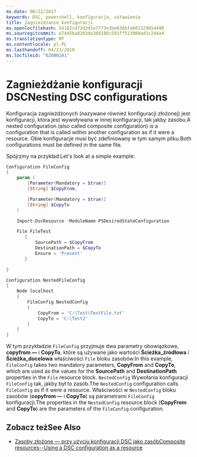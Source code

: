 ```yaml
---
ms.date: 06/12/2017
keywords: DSC, powershell, konfiguracja, ustawienia
title: Zagnieżdżanie konfiguracji
ms.openlocfilehash: 54162cd72d2d1e7773e3be636bfa681329854498
ms.sourcegitcommit: e7445ba8203da304286c591ff513900ad1c244a4
ms.translationtype: MT
ms.contentlocale: pl-PL
ms.lasthandoff: 04/23/2019
ms.locfileid: "62080241"
---
```

# <a name="nesting-dsc-configurations"></a><span data-ttu-id="a2668-103">Zagnieżdżanie konfiguracji DSC</span><span class="sxs-lookup"><span data-stu-id="a2668-103">Nesting DSC configurations</span></span>

<span data-ttu-id="a2668-104">Konfiguracja zagnieżdżonych (nazywane również konfiguracji złożonej) jest konfiguracji, która jest wywoływana w innej konfiguracji, tak jakby zasobu.</span><span class="sxs-lookup"><span data-stu-id="a2668-104">A nested configuration (also called composite configuration) is a configuration that is called within another configuration as if it were a resource.</span></span>
<span data-ttu-id="a2668-105">Obie konfiguracje musi być zdefiniowany w tym samym pliku.</span><span class="sxs-lookup"><span data-stu-id="a2668-105">Both configurations must be defined in the same file.</span></span>

<span data-ttu-id="a2668-106">Spójrzmy na przykład:</span><span class="sxs-lookup"><span data-stu-id="a2668-106">Let's look at a simple example:</span></span>

```powershell
Configuration FileConfig
{
    param (
        [Parameter(Mandatory = $true)]
        [String] $CopyFrom,

        [Parameter(Mandatory = $true)]
        [String] $CopyTo
    )

    Import-DscResource -ModuleName PSDesiredStateConfiguration

    File FileTest
       {
           SourcePath = $CopyFrom
           DestinationPath = $CopyTo
           Ensure = 'Present'
       }

}

Configuration NestedFileConfig
{
    Node localhost
    {
        FileConfig NestedConfig
        {
            CopyFrom = 'C:\Test\TestFile.txt'
            CopyTo = 'C:\Test2'
        }
    }
}
```

<span data-ttu-id="a2668-107">W tym przykładzie `FileConfig` przyjmuje dwa parametry obowiązkowe, **copyfrom —** i **CopyTo**, które są używane jako wartości **Ścieżka_źródłowa** i  **Ścieżka_docelowa** właściwości `File` bloku zasobów.</span><span class="sxs-lookup"><span data-stu-id="a2668-107">In this example, `FileConfig` takes two mandatory parameters,  **CopyFrom** and **CopyTo**, which are used as the values for the **SourcePath** and **DestinationPath** properties in the `File` resource block.</span></span>
<span data-ttu-id="a2668-108">`NestedConfig` Wywołania konfiguracji `FileConfig` tak, jakby był to zasób.</span><span class="sxs-lookup"><span data-stu-id="a2668-108">The `NestedConfig` configuration calls `FileConfig` as if it were a resource.</span></span>
<span data-ttu-id="a2668-109">Właściwości w `NestedConfig` bloku zasobów (**copyfrom —** i **CopyTo**) są parametrami `FileConfig` konfiguracji.</span><span class="sxs-lookup"><span data-stu-id="a2668-109">The properties in the `NestedConfig` resource block (**CopyFrom** and **CopyTo**) are the parameters of the `FileConfig` configuration.</span></span>

## <a name="see-also"></a><span data-ttu-id="a2668-110">Zobacz też</span><span class="sxs-lookup"><span data-stu-id="a2668-110">See Also</span></span>

- [<span data-ttu-id="a2668-111">Zasoby złożone — przy użyciu konfiguracji DSC jako zasób</span><span class="sxs-lookup"><span data-stu-id="a2668-111">Composite resources--Using a DSC configuration as a resource</span></span>](../resources/authoringResourceComposite.md)